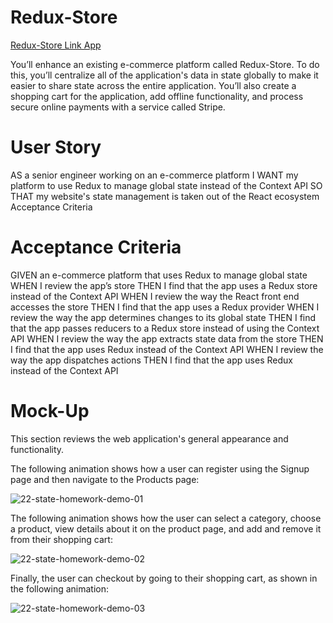 # Redux-Store

[Redux-Store Link App](https://damp-taiga-12760.herokuapp.com/)

You’ll enhance an existing e-commerce platform called Redux-Store. To do this, you’ll centralize all of the application's data in state globally to make it easier to share state across the entire application. You’ll also create a shopping cart for the application, add offline functionality, and process secure online payments with a service called Stripe.

# User Story 

AS a senior engineer working on an e-commerce platform
I WANT my platform to use Redux to manage global state instead of the Context API
SO THAT my website's state management is taken out of the React ecosystem
Acceptance Criteria

# Acceptance Criteria

GIVEN an e-commerce platform that uses Redux to manage global state
WHEN I review the app’s store
THEN I find that the app uses a Redux store instead of the Context API
WHEN I review the way the React front end accesses the store
THEN I find that the app uses a Redux provider
WHEN I review the way the app determines changes to its global state
THEN I find that the app passes reducers to a Redux store instead of using the Context API
WHEN I review the way the app extracts state data from the store
THEN I find that the app uses Redux instead of the Context API
WHEN I review the way the app dispatches actions
THEN I find that the app uses Redux instead of the Context API

# Mock-Up

This section reviews the web application's general appearance and functionality.

The following animation shows how a user can register using the Signup page and then navigate to the Products page:

![22-state-homework-demo-01](https://user-images.githubusercontent.com/86209350/179861967-e1779980-89f3-40f5-b5dd-14d4a5dd24f2.gif)


The following animation shows how the user can select a category, choose a product, view details about it on the product page, and add and remove it from their shopping cart:

![22-state-homework-demo-02](https://user-images.githubusercontent.com/86209350/179861982-adff24ca-16ac-4dd1-97ef-6011ced9ad42.gif)

Finally, the user can checkout by going to their shopping cart, as shown in the following animation:

![22-state-homework-demo-03](https://user-images.githubusercontent.com/86209350/179861993-d825b41c-dab3-4b55-a69a-6c9b3c86de3d.gif)

